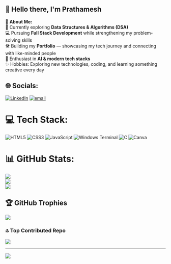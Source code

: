 ## 👋 Hello there, I'm Prathamesh  

💫 **About Me:**  
🌱 Currently exploring **Data Structures & Algorithms (DSA)**  
💻 Pursuing **Full Stack Development** while strengthening my problem-solving skills  
🛠️ Building my **Portfolio** — showcasing my tech journey and connecting with like-minded people  
🤖 Enthusiast in **AI & modern tech stacks**  
✨ Hobbies: Exploring new technologies, coding, and learning something creative every day  


## 🌐 Socials:
[![LinkedIn](https://img.shields.io/badge/LinkedIn-%230077B5.svg?logo=linkedin&logoColor=white)](https://linkedin.com/in/https://www.linkedin.com/in/prathamesh-shelke-86829b32a/) [![email](https://img.shields.io/badge/Email-D14836?logo=gmail&logoColor=white)](mailto:prathamesh9b57@gmail.com) 

# 💻 Tech Stack:
![HTML5](https://img.shields.io/badge/html5-%23E34F26.svg?style=for-the-badge&logo=html5&logoColor=white) ![CSS3](https://img.shields.io/badge/css3-%231572B6.svg?style=for-the-badge&logo=css3&logoColor=white) ![JavaScript](https://img.shields.io/badge/javascript-%23323330.svg?style=for-the-badge&logo=javascript&logoColor=%23F7DF1E) ![Windows Terminal](https://img.shields.io/badge/Windows%20Terminal-%234D4D4D.svg?style=for-the-badge&logo=windows-terminal&logoColor=white) ![C](https://img.shields.io/badge/c-%2300599C.svg?style=for-the-badge&logo=c&logoColor=white) ![Canva](https://img.shields.io/badge/Canva-%2300C4CC.svg?style=for-the-badge&logo=Canva&logoColor=white)
# 📊 GitHub Stats:
![](https://github-readme-stats.vercel.app/api?username=Sparky-2501&theme=aura&hide_border=false&include_all_commits=false&count_private=false)<br/>
![](https://nirzak-streak-stats.vercel.app/?user=Sparky-2501&theme=aura&hide_border=false)<br/>
![](https://github-readme-stats.vercel.app/api/top-langs/?username=Sparky-2501&theme=aura&hide_border=false&include_all_commits=false&count_private=false&layout=compact)

## 🏆 GitHub Trophies
![](https://github-profile-trophy.vercel.app/?username=Sparky-2501&theme=tokyonight&no-frame=false&no-bg=true&margin-w=4)

### 🔝 Top Contributed Repo
![](https://github-contributor-stats.vercel.app/api?username=Sparky-2501&limit=5&theme=tokyonight&combine_all_yearly_contributions=true)

---
[![](https://visitcount.itsvg.in/api?id=Sparky-2501&icon=0&color=0)](https://visitcount.itsvg.in)

<!-- Proudly created with GPRM ( https://gprm.itsvg.in ) -->

